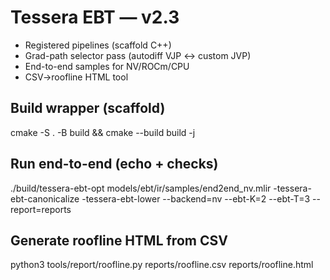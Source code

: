 # Tessera EBT — v2.3
- Registered pipelines (scaffold C++)
- Grad-path selector pass (autodiff VJP ↔ custom JVP)
- End-to-end samples for NV/ROCm/CPU
- CSV→roofline HTML tool

## Build wrapper (scaffold)
cmake -S . -B build && cmake --build build -j

## Run end-to-end (echo + checks)
./build/tessera-ebt-opt models/ebt/ir/samples/end2end_nv.mlir -tessera-ebt-canonicalize -tessera-ebt-lower --backend=nv --ebt-K=2 --ebt-T=3 --report=reports

## Generate roofline HTML from CSV
python3 tools/report/roofline.py reports/roofline.csv reports/roofline.html
